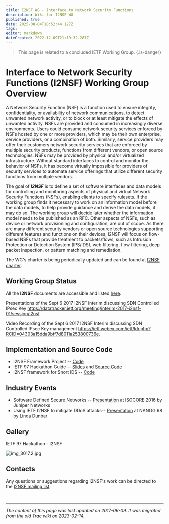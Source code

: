 ```yaml
---
title: I2NSF WG - Interface to Network Security Functions
description: Wiki for I2NSF WG
published: true
date: 2025-08-04T18:52:44.127Z
tags: 
editor: markdown
dateCreated: 2022-12-09T21:19:32.287Z
---
```


> This page is related to a concluded IETF Working Group.
{.is-danger}

# Interface to Network Security Functions (I2NSF) Working Group Overview

A Network Security Function (NSF) is a function used to ensure integrity, confidentiality, or availability of network communications, to detect unwanted network activity, or to block or at least mitigate the effects of unwanted activity. NSFs are provided and consumed in increasingly diverse environments. Users could consume network security services enforced by NSFs hosted by one or more providers, which may be their own enterprise, service providers, or a combination of both. Similarly, service providers may offer their customers network security services that are enforced by multiple security products, functions from different vendors, or open source technologies. NSFs may be provided by physical and/or virtualized infrastructure. Without standard interfaces to control and monitor the behavior of NSFs, it has become virtually impossible for providers of security services to automate service offerings that utilize different security functions from multiple vendors.

The goal of ***I2NSF*** is to define a set of software interfaces and data models for controlling and monitoring aspects of physical and virtual Network Security Functions (NSFs), enabling clients to specify rulesets. If the working group finds it necessary to work on an information model before the data models, to help provide guidance and derive the data models, it may do so. The working group will decide later whether the information model needs to be published as an RFC. Other aspects of NSFs, such as device or network provisioning and configuration, are out of scope. As there are many different security vendors or open source technologies supporting different features and functions on their devices, I2NSF will focus on flow-based NSFs that provide treatment to packets/flows, such as Intrusion Protection or Detection System (IPS/IDS), web filtering, flow filtering, deep packet inspection, or pattern matching and remediation.

The WG's charter is being periodically updated and can be found at [I2NSF charter](https://datatracker.ietf.org/wg/i2nsf/charter/).

## Working Group Status

All the **I2NSF** documents are accessible and listed [here](https://datatracker.ietf.org/wg/i2nsf/documents/).

Presentations of the Sept 6 2017 I2NSF Interim discussing SDN Controlled IPsec Key https://datatracker.ietf.org/meeting/interim-2017-i2nsf-01/session/i2nsf.

Video Recording of the Sept 6 2017 I2NSF Interim discussing SDN Controlled IPsec Key management https://ietf.webex.com/ietf/ldr.php?RCID=04303a15dda9bff7d8011a253800736e.

## Implementation and Source Code

* I2NSF Framework Project -- [Code](https://codestand.ietf.org/codestand/matches/23/16)
* IETF 97 Hackathon Guide -- [Slides](https://github.com/kimjinyong/i2nsf-framework/blob/master/Hackathon/Doc/All%20about%20Hackathon.pptx/) and [Source Code](https://github.com/kimjinyong/i2nsf-framework/)
* I2NSF framework for Snort IDS -- [Code](https://github.com/RGanduri/I2NSFframework) 

## Industry Events

* Software Defined Secure Networks -- [Presentation](https://github.com/Rajaganduri/ISOCORE-2016-NANOG-68/blob/master/ISOCORE-Software%20Defined%20Secure%20Netwroks.pdf/) at ISOCORE 2016 by Juniper Networks
* Using IETF I2NSF to mitigate DDoS attacks-- [Presentation](https://github.com/Rajaganduri/ISOCORE-2016-NANOG-68/blob/master/NANOG68%20-%20Using%20IETF%20I2NSF%20to%20Mitigate%20DDoS.pdf/) at NANOG 68 by Linda Dunbar 

## Gallery

IETF 97 Hackathon - I2NSF

![img_3017.2.jpg](/img_3017.2.jpg)


## Contacts

Any questions or suggestions regarding I2NSF's work can be directed to the [I2NSF mailing list](https://www.ietf.org/mailman/listinfo/i2nsf/).



&nbsp;
&nbsp;
&nbsp;

---

*The content of this page was last updated on 2017-06-09. It was migrated from the old Trac wiki on 2023-02-14.*
